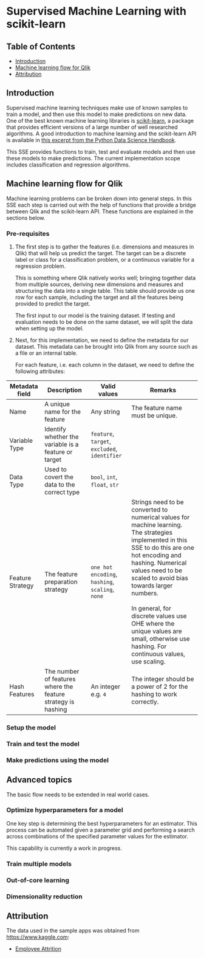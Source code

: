 # Supervised Machine Learning with scikit-learn

## Table of Contents

- [Introduction](#introduction)
- [Machine learning flow for Qlik](#machine-learning-flow-for-qlik)
- [Attribution](#attribution)

## Introduction

Supervised machine learning techniques make use of known samples to train a model, and then use this model to make predictions on new data. One of the best known machine learning libraries is [scikit-learn](http://scikit-learn.org/stable/index.html#), a package that provides efficient versions of a large number of well researched algorithms. A good introduction to machine learning and the scikit-learn API is available in [this excerpt from the Python Data Science Handbook](https://jakevdp.github.io/PythonDataScienceHandbook/05.01-what-is-machine-learning.html). 

This SSE provides functions to train, test and evaluate models and then use these models to make predictions. The current implementation scope includes classification and regression algorithms.

## Machine learning flow for Qlik
Machine learning problems can be broken down into general steps. In this SSE each step is carried out with the help of functions that provide a bridge between Qlik and the scikit-learn API. These functions are explained in the sections below.

### Pre-requisites
1. The first step is to gather the features (i.e. dimensions and measures in Qlik) that will help us predict the target. The target can be a discrete label or class for a classification problem, or a continuous variable for a regression problem. 

   This is something where Qlik natively works well; bringing together data from multiple sources, deriving new dimensions and measures and structuring the data into a single table. This table should provide us one row for each sample, including the target and all the features being provided to predict the target.

   The first input to our model is the training dataset. If testing and evaluation needs to be done on the same dataset, we will split the data when setting up the model.

2. Next, for this implementation, we need to define the metadata for our dataset. This metadata can be brought into Qlik from any source such as a file or an internal table.

   For each feature, i.e. each column in the dataset, we need to define the following attributes:

| Metadata field | Description | Valid values | Remarks |
| --- | --- | --- | --- |
| Name | A unique name for the feature | Any string | The feature name must be unique. |
| Variable Type | Identify whether the variable is a feature or target | `feature`, `target`, `excluded`, `identifier` | |
| Data Type | Used to covert the data to the correct type | `bool`, `int`, `float`, `str` | |
| Feature Strategy | The feature preparation strategy | `one hot encoding`, `hashing`, `scaling`, `none` | Strings need to be converted to numerical values for machine learning. The strategies implemented in this SSE to do this are one hot encoding and hashing. Numerical values need to be scaled to avoid bias towards larger numbers. <br><br> In general, for discrete values use OHE where the unique values are small, otherwise use hashing. For continuous values, use scaling. |
| Hash Features | The number of features where the feature strategy is hashing | An integer e.g. `4` | The integer should be a power of 2 for the hashing to work correctly. |

### Setup the model

### Train and test the model

### Make predictions using the model

## Advanced topics
The basic flow needs to be extended in real world cases. 

### Optimize hyperparameters for a model
One key step is determining the best hyperparameters for an estimator. This process can be automated given a parameter grid and performing a search across combinations of the specified parameter values for the estimator.

This capability is currently a work in progress.

### Train multiple models 

### Out-of-core learning

### Dimensionality reduction

## Attribution
The data used in the sample apps was obtained from https://www.kaggle.com:
- [Employee Attrition](https://www.kaggle.com/patelprashant/employee-attrition)
